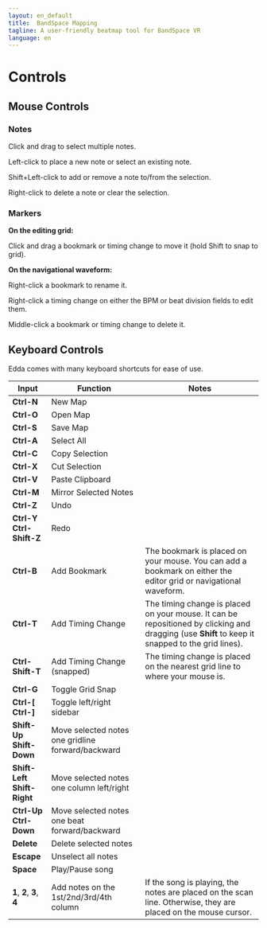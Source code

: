 ```yaml
---
layout: en_default
title:  BandSpace Mapping
tagline: A user-friendly beatmap tool for BandSpace VR
language: en
---
```



# Controls

## Mouse Controls

### Notes

Click and drag to select multiple notes.

Left-click to place a new note or select an existing note.

Shift+Left-click to add or remove a note to/from the selection.

Right-click to delete a note or clear the selection.

### Markers

**On the editing grid:**

Click and drag a bookmark or timing change to move it (hold Shift to snap to grid).

**On the navigational waveform:**

Right-click a bookmark to rename it.

Right-click a timing change on either the BPM or beat division fields to edit them.

Middle-click a bookmark or timing change to delete it.

## Keyboard Controls

Edda comes with many keyboard shortcuts for ease of use.

|Input | Function  | Notes
--- | --- | ---
|**Ctrl-N**      |New Map
|**Ctrl-O**      |Open Map
|**Ctrl-S**      |Save Map
|**Ctrl-A**      |Select All
|**Ctrl-C**      |Copy Selection
|**Ctrl-X**      |Cut Selection
|**Ctrl-V**      |Paste Clipboard
|**Ctrl-M**     |Mirror Selected Notes
|**Ctrl-Z**      |Undo
|**Ctrl-Y**<br/>**Ctrl-Shift-Z**    |Redo
|**Ctrl-B**      |Add Bookmark  | The bookmark is placed on your mouse. You can add a bookmark on either the editor grid or navigational waveform. 
|**Ctrl-T**      |Add Timing Change  | The timing change is placed on your mouse. It can be repositioned by clicking and dragging (use **Shift** to keep it snapped to the grid lines).
|**Ctrl-Shift-T**|Add Timing Change (snapped)  | The timing change is placed on the nearest grid line to where your mouse is. 
|**Ctrl-G**      |Toggle Grid Snap
|**Ctrl-[**<br/>**Ctrl-]**        |Toggle left/right sidebar
|**Shift-Up**<br/>**Shift-Down**  |Move selected notes one gridline forward/backward
|**Shift-Left**<br/>**Shift-Right**   |Move selected notes one column left/right
|**Ctrl-Up**<br/>**Ctrl-Down**  |Move selected notes one beat forward/backward
|**Delete**      |Delete selected notes
|**Escape**    |Unselect all notes
|**Space**    |Play/Pause song
|**1**, **2**, **3**, **4**     |Add notes on the 1st/2nd/3rd/4th column | If the song is playing, the notes are placed on the scan line. Otherwise, they are placed on the mouse cursor.
